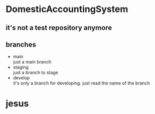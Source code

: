 # DomesticAccountingSystem
## it's not a test repository anymore
## branches
* main<br>
just a main branch
* staging<br>
just a branch to stage
* develop<br>
it's only a branch for developing. just read the name of the branch

# jesus
